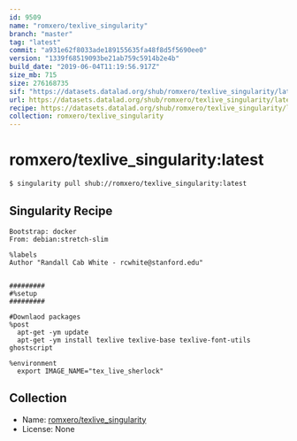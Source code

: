 ```yaml
---
id: 9509
name: "romxero/texlive_singularity"
branch: "master"
tag: "latest"
commit: "a931e62f8033ade189155635fa48f8d5f5690ee0"
version: "1339f68519093be21ab759c5914b2e4b"
build_date: "2019-06-04T11:19:56.917Z"
size_mb: 715
size: 276168735
sif: "https://datasets.datalad.org/shub/romxero/texlive_singularity/latest/2019-06-04-a931e62f-1339f685/1339f68519093be21ab759c5914b2e4b.simg"
url: https://datasets.datalad.org/shub/romxero/texlive_singularity/latest/2019-06-04-a931e62f-1339f685/
recipe: https://datasets.datalad.org/shub/romxero/texlive_singularity/latest/2019-06-04-a931e62f-1339f685/Singularity
collection: romxero/texlive_singularity
---
```


# romxero/texlive_singularity:latest

```bash
$ singularity pull shub://romxero/texlive_singularity:latest
```

## Singularity Recipe

```singularity
Bootstrap: docker
From: debian:stretch-slim

%labels
Author "Randall Cab White - rcwhite@stanford.edu"


#########
#%setup
#########

#Downlaod packages
%post
  apt-get -ym update
  apt-get -ym install texlive texlive-base texlive-font-utils ghostscript

%environment
  export IMAGE_NAME="tex_live_sherlock"
```

## Collection

 - Name: [romxero/texlive_singularity](https://github.com/romxero/texlive_singularity)
 - License: None

